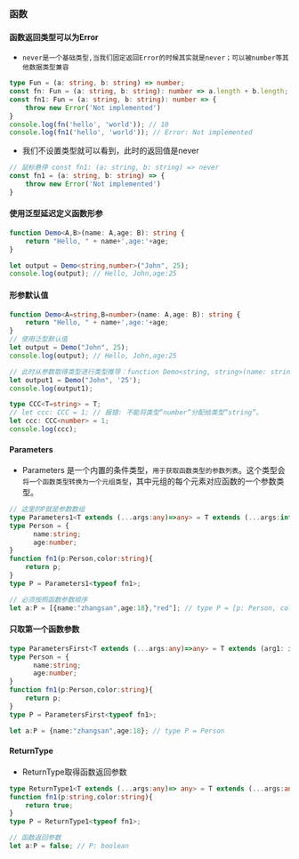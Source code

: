 ### 函数

#### 函数返回类型可以为Error
* `never是一个基础类型,当我们固定返回Error的时候其实就是never；可以被number等其他数据类型兼容`
```typescript
type Fun = (a: string, b: string) => number;
const fn: Fun = (a: string, b: string): number => a.length + b.length;
const fn1: Fun = (a: string, b: string): number => {
    throw new Error('Not implemented')
}
console.log(fn('hello', 'world')); // 10
console.log(fn1('hello', 'world')); // Error: Not implemented
```

* 我们不设置类型就可以看到，此时的返回值是never
```typescript
// 鼠标悬停 const fn1: (a: string, b: string) => never
const fn1 = (a: string, b: string) => {
    throw new Error('Not implemented')
}
```

#### 使用泛型延迟定义函数形参
```typescript
function Demo<A,B>(name: A,age: B): string {
    return "Hello, " + name+',age:'+age;
}

let output = Demo<string,number>("John", 25);
console.log(output); // Hello, John,age:25
```

#### 形参默认值
```typescript
function Demo<A=string,B=number>(name: A,age: B): string {
    return "Hello, " + name+',age:'+age;
}
// 使用泛型默认值
let output = Demo("John", 25);
console.log(output); // Hello, John,age:25

// 此时从参数取得类型进行类型推导：function Demo<string, string>(name: string, age: string): string
let output1 = Demo("John", '25');
console.log(output1); 

type CCC<T=string> = T;
// let ccc: CCC = 1; // 报错: 不能将类型“number”分配给类型“string”。
let ccc: CCC<number> = 1;
console.log(ccc);
```

#### Parameters
* Parameters 是一个内置的条件类型，`用于获取函数类型的参数列表`。这个类型会`将一个函数类型转换为一个元组类型`，其中元组的每个元素对应函数的一个参数类型。
```ts
// 这里的P就是参数数组
type Parameters1<T extends (...args:any)=>any> = T extends (...args:infer P)=>any ? P:never;
type Person = {
      name:string;
      age:number;
}
function fn1(p:Person,color:string){
    return p;
} 
type P = Parameters1<typeof fn1>;

// 必须按照函数参数顺序
let a:P = [{name:"zhangsan",age:18},"red"]; // type P = [p: Person, color: string]
```

#### 只取第一个函数参数
```ts
type ParametersFirst<T extends (...args:any)=>any> = T extends (arg1: infer P, ...args:any)=>any ? P:never;
type Person = {
      name:string;
      age:number;
}
function fn1(p:Person,color:string){
    return p;
} 
type P = ParametersFirst<typeof fn1>;

let a:P = {name:"zhangsan",age:18}; // type P = Person
```

#### ReturnType
* ReturnType取得函数返回参数
```ts
type ReturnType1<T extends (...args:any)=> any> = T extends (...args:any)=> infer P?P:any;
function fn1(p:string,color:string){
    return true;
} 
type P = ReturnType1<typeof fn1>;

// 函数返回参数
let a:P = false; // P: boolean
```